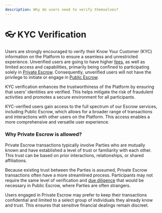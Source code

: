 ```yaml
---
description: Why do users need to verify themselves?
---
```


# 👓 KYC Verification

Users are strongly encouraged to verify their Know Your Customer (KYC) information on the Platform to ensure a seamless and unrestricted experience. Unverified users are going to have higher [fees](../platform-fees.md), as well as limited access and capabilities, primarily being confined to participating solely in [Private Escrow](../crypto-escrow/anonymity.md#private-escrow). Consequently, unverified users will not have the privilege to initiate or engage in [Public Escrow](../crypto-escrow/anonymity.md#public-escrow).

KYC verification enhances the trustworthiness of the Platform by ensuring that users' identities are verified. This helps mitigate the risk of fraudulent activities and promotes a secure environment for all participants.

KYC-verified users gain access to the full spectrum of our Escrow services, including Public Escrow, which allows for a broader range of transactions and interactions with other users on the Platform. This access enables a more comprehensive and versatile user experience.



### Why Private Escrow is allowed?

Private Escrow transactions typically involve Parties who are mutually known and have established a level of trust or familiarity with each other. This trust can be based on prior interactions, relationships, or shared affiliations.

Because existing trust between the Parties is assumed, Private Escrow transactions often have a more streamlined process. Participants may not require the same level of verification and [due diligence](../../resources/glossary.md#due-diligence) that would be necessary in Public Escrow, where Parties are often strangers.

Users engaged in Private Escrow may prefer to keep their transactions confidential and limited to a select group of individuals they already know and trust. This ensures that sensitive financial dealings remain discreet.

